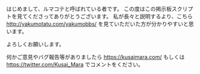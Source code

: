 はじめまして、ルマコテと呼ばれている者です。
この度はこの掲示板スクリプトを見てくださってありがとうございます。
私が長々と説明するより、こちら http://yakumotatu.com/yakumobbs/ を見ていただいた方が分かりやすいと思います。

よろしくお願いします。

何かご意見やバグ報告等がありましたら
https://kusaimara.com/ 
もしくは
https://twitter.com/Kusai_Mara
でコメントをください。